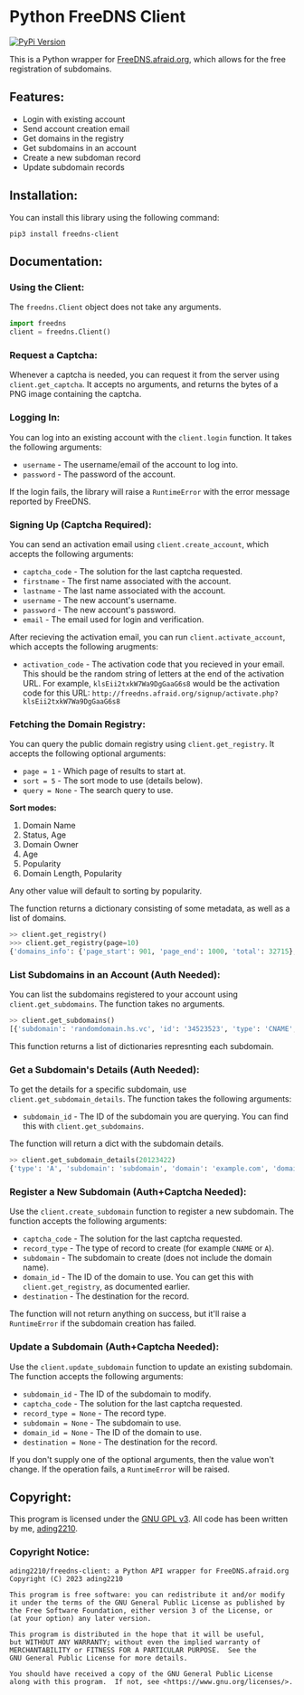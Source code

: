 # Python FreeDNS Client

[![PyPi Version](https://img.shields.io/pypi/v/freedns-client.svg)](https://pypi.org/project/freedns-client/)

This is a Python wrapper for [FreeDNS.afraid.org](https://freedns.afraid.org), which allows for the free registration of subdomains.

## Features:
- Login with existing account
- Send account creation email
- Get domains in the registry
- Get subdomains in an account
- Create a new subdoman record
- Update subdomain records

## Installation:
You can install this library using the following command: 
```
pip3 install freedns-client
```

## Documentation:

### Using the Client:
The `freedns.Client` object does not take any arguments.

```python
import freedns
client = freedns.Client()
```

### Request a Captcha:
Whenever a captcha is needed, you can request it from the server using `client.get_captcha`. It accepts no arguments, and returns the bytes of a PNG image containing the captcha.

### Logging In:
You can log into an existing account with the `client.login` function. It takes the following arguments:
- `username` - The username/email of the account to log into.
- `password` - The password of the account.

If the login fails, the library will raise a `RuntimeError` with the error message reported by FreeDNS.

### Signing Up (Captcha Required):
You can send an activation email using `client.create_account`, which accepts the following arguments:
- `captcha_code` - The solution for the last captcha requested.
- `firstname` - The first name associated with the account.
- `lastname` - The last name associated with the account.
- `username` - The new account's username.
- `password` - The new account's password. 
- `email` - The email used for login and verification.

After recieving the activation email, you can run `client.activate_account`, which accepts the following arugments:
- `activation_code` - The activation code that you recieved in your email. This should be the random string of letters at the end of the activation URL. For example, `klsEii2txkW7Wa9DgGaaG6s8` would be the activation code for this URL: `http://freedns.afraid.org/signup/activate.php?klsEii2txkW7Wa9DgGaaG6s8` 

### Fetching the Domain Registry:
You can query the public domain registry using `client.get_registry`. It accepts the following optional arguments:
- `page = 1` - Which page of results to start at.
- `sort = 5` - The sort mode to use (details below).
- `query = None` - The search query to use.

**Sort modes:**
1. Domain Name
2. Status, Age
3. Domain Owner
4. Age
5. Popularity
6. Domain Length, Popularity

Any other value will default to sorting by popularity.

The function returns a dictionary consisting of some metadata, as well as a list of domains.

```python
>> client.get_registry()
>>> client.get_registry(page=10)
{'domains_info': {'page_start': 901, 'page_end': 1000, 'total': 32715}, 'pages_info': {'current_page': 11, 'total_pages': 328}, 'domains': [{'domain': 'zipper-maker.com', 'id': 167443, 'hosts': 139, 'status': 'public', 'owner_name': 'mwong', 'owner_id': 53163, 'age': 6045, 'created': '03/11/2007'}, ...]}
```

### List Subdomains in an Account (Auth Needed):
You can list the subdomains registered to your account using `client.get_subdomains`. The function takes no arguments.

```python
>> client.get_subdomains()
[{'subdomain': 'randomdomain.hs.vc', 'id': '34523523', 'type': 'CNAME', 'destination': 'example.com'}, ...]
```

This function returns a list of dictionaries represnting each subdomain.

### Get a Subdomain's Details (Auth Needed):
To get the details for a specific subdomain, use `client.get_subdomain_details`. The function takes the following arguments:
- `subdomain_id` - The ID of the subdomain you are querying. You can find this with `client.get_subdomains`.

The function will return a dict with the subdomain details.

```python
>> client.get_subdomain_details(20123422)
{'type': 'A', 'subdomain': 'subdomain', 'domain': 'example.com', 'domain_id': 435322, 'destination': '1.1.1.1', 'wildcard': False}
```

### Register a New Subdomain (Auth+Captcha Needed):
Use the `client.create_subdomain` function to register a new subdomain. The function accepts the following arguments:
- `captcha_code` - The solution for the last captcha requested.
- `record_type` - The type of record to create (for example `CNAME` or `A`).
- `subdomain` - The subdomain to create (does not include the domain name).
- `domain_id` - The ID of the domain to use. You can get this with `client.get_registry`, as documented earlier.
- `destination` - The destination for the record. 

The function will not return anything on success, but it'll raise a `RuntimeError` if the subdomain creation has failed.

### Update a Subdomain (Auth+Captcha Needed):
Use the `client.update_subdomain` function to update an existing subdomain. The function accepts the following arguments:
- `subdomain_id` - The ID of the subdomain to modify.
- `captcha_code` - The solution for the last captcha requested.
- `record_type = None` - The record type.
- `subdomain = None` - The subdomain to use.
- `domain_id = None` - The ID of the domain to use. 
- `destination = None` - The destination for the record. 

If you don't supply one of the optional arguments, then the value won't change. If the operation fails, a `RuntimeError` will be raised.

## Copyright: 
This program is licensed under the [GNU GPL v3](https://www.gnu.org/licenses/gpl-3.0.txt). All code has been written by me, [ading2210](https://github.com/ading2210).

### Copyright Notice:
```
ading2210/freedns-client: a Python API wrapper for FreeDNS.afraid.org
Copyright (C) 2023 ading2210

This program is free software: you can redistribute it and/or modify
it under the terms of the GNU General Public License as published by
the Free Software Foundation, either version 3 of the License, or
(at your option) any later version.

This program is distributed in the hope that it will be useful,
but WITHOUT ANY WARRANTY; without even the implied warranty of
MERCHANTABILITY or FITNESS FOR A PARTICULAR PURPOSE.  See the
GNU General Public License for more details.

You should have received a copy of the GNU General Public License
along with this program.  If not, see <https://www.gnu.org/licenses/>.
```